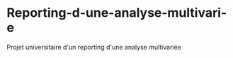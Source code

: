 # Reporting-d-une-analyse-multivari-e
Projet universitaire d'un reporting d'une analyse multivariée 
